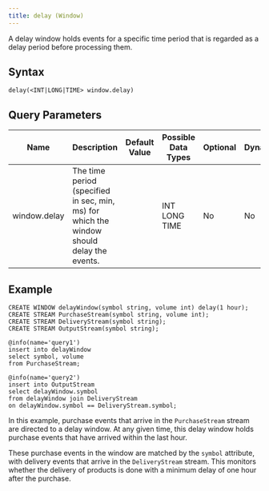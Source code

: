 ```yaml
---
title: delay (Window)
---
```


A delay window holds events for a specific time period that is regarded as a delay period before processing them.

## Syntax

    delay(<INT|LONG|TIME> window.delay)

## Query Parameters

| Name         | Description                                                                               | Default Value | Possible Data Types | Optional | Dynamic |
|--------------|-------------------------------------------------------------------------------------------|---------------|---------------------|----------|---------|
| window.delay | The time period (specified in sec, min, ms) for which the window should delay the events. |               | INT LONG TIME       | No       | No      |

## Example

    CREATE WINDOW delayWindow(symbol string, volume int) delay(1 hour);
    CREATE STREAM PurchaseStream(symbol string, volume int);
    CREATE STREAM DeliveryStream(symbol string);
    CREATE STREAM OutputStream(symbol string);

    @info(name='query1')
    insert into delayWindow
    select symbol, volume
    from PurchaseStream;

    @info(name='query2')
    insert into OutputStream
    select delayWindow.symbol
    from delayWindow join DeliveryStream
    on delayWindow.symbol == DeliveryStream.symbol;

In this example, purchase events that arrive in the `PurchaseStream` stream are directed to a delay window. At any given time, this delay window holds purchase events that have arrived within the last hour.

These purchase events in the window are matched by the `symbol` attribute, with delivery events that arrive in the `DeliveryStream` stream. This monitors whether the delivery of products is done with a minimum delay of one hour after the purchase.
